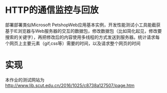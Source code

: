 # HTTP的通信监控与回放
部署部署类似Microsoft PetshopWeb应用基本实例，开发性能测试小工具能截获基于IE浏览器与Web服务器的交互的数据包，修改数据包（比如简化起见，修改要搜索的关键字），再把修改后的内容使用多线程的方式发送到服务器。统计请求每个网页上主要元素（gif,css等）需要的时间，以及请求整个网页的时间

# 实现
本作业的测试网站为 http://www.lib.scut.edu.cn/2016/1025/c8738a127507/page.htm
